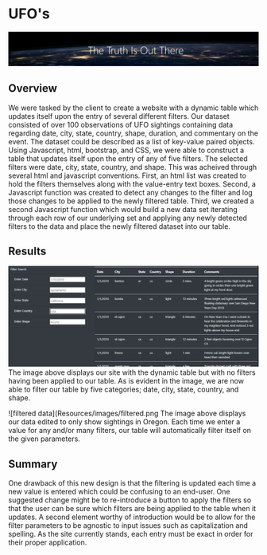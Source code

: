 # UFO's
![Header](Resources/header.png)

## Overview

We were tasked by the client to create a website with a dynamic table which updates itself upon the entry of several different filters. Our dataset consisted of over 100 observations of UFO sightings containing data regarding date, city, state, country, shape, duration, and commentary on the event. The dataset could be described as a list of key-value paired objects. Using Javascript, html, bootstrap, and CSS, we were able to construct a table that updates itself upon the entry of any of five filters. The selected filters were date, city, state, country, and shape. 
This was acheived through several html and javascript conventions. First, an html list was created to hold the filters themselves along with the value-entry text boxes.  Second, a Javascript function was created to detect any changes to the filter and log those changes to be applied to the newly filtered table. Third, we created a second Javascript function which would build a new data set iterating through each row of our underlying set and applying any newly detected filters to the data and place the newly filtered dataset into our table. 

## Results
![all data](Resources/images/unfiltered.png)
The image above displays our site with the dynamic table but with no filters having been applied to our table. As is evident in the image, we are now able to filter our table by five categories; date, city, state, country, and shape. 

![filtered data](Resources/images/filtered.png
The image above displays our data edited to only show sightings in Oregon. Each time we enter a value for any and/or many filters, our table will automatically filter itself on the given parameters. 

## Summary
One drawback of this new design is that the filtering is updated each time a new value is entered which could be confusing to an end-user. One suggested change might be to re-introduce a button to apply the filters so that the user can be sure which filters are being applied to the table when it updates. A second element worthy of introduction would be to allow for the filter parameters to be agnostic to input issues such as capitalization and spelling.  As the site currently stands, each entry must be exact in order for their proper application. 
